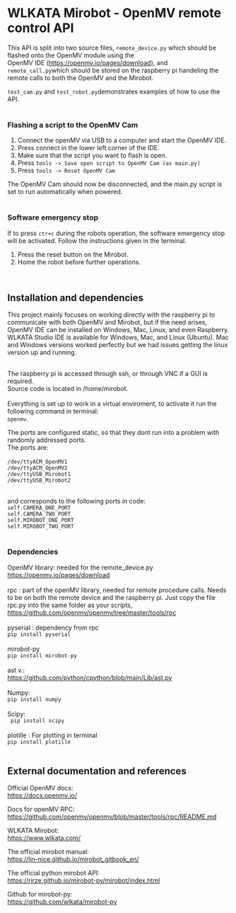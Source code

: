 # WLKATA Mirobot - OpenMV remote control API

This API is split into two source files, `remote_device.py` which should be flashed onto the OpenMV module using the </br>
OpenMV IDE (https://openmv.io/pages/download), and `remote_call.py`which should be stored on the raspberry pi handeling the remote calls
to both the OpenMV and the Mirobot. </br>

`test_cam.py` and `test_robot.py`demonstrates examples of how to use the API. </br></br>


### Flashing a script to the OpenMV Cam

1. Connect the openMV via USB to a computer and start the OpenMV IDE.
2. Press connect in the lower left corner of the IDE.
3. Make sure that the script you want to flash is open.
4. Press ```tools -> Save open script to OpenMV Cam (as main.py)```
5. Press ```tools -> Reset OpenMV Cam```

The OpenMV Cam should now be disconnected, and the main.py script is set to run automatically when powered. </br></br>

### Software emergency stop
If to press ```ctr+c``` during the robots operation, the software emergency stop will be activated.
Follow the instructions given in the terminal.

1. Press the reset button on the Mirobot.
2. Home the robot before further operations.

</br>


## Installation and dependencies

This project mainly focuses on working directly with the raspberry pi to communicate with both OpenMV and Mirobot, but if the need arises, OpenMV IDE can be installed on Windows, Mac, Linux, and even Raspberry. WLKATA Studio IDE is available for Windows, Mac, and Linux (Ubuntu). Mac and Windows versions worked perfectly but we had issues getting the linux version up and running. </br></br>

The raspberry pi is accessed through ssh, or through VNC if a GUI is required. </br>
Source code is located in /home/mirobot. </br></br>
Everything is set up to work in a virtual enviroment, to activate it run the following command in terminal: </br>
`openmv`. </br>

The ports are configured static, so that they dont run into a problem with randomly addressed ports. </br>
The ports are: </br></br>
`/dev/ttyACM_OpenMV1`</br>
`/dev/ttyACM_OpenMV2`</br>
`/dev/ttyUSB_Mirobot1`</br>
`/dev/ttyUSB_Mirobot2`</br></br>

and corresponds to the following ports in code: </br>
`self.CAMERA_ONE_PORT` </br>
`self.CAMERA_TWO_PORT ` </br>
`self.MIROBOT_ONE_PORT` </br>
`self.MIROBOT_TWO_PORT` </br></br>

### Dependencies </br>
OpenMV library: needed for the remote_device.py
</br>
https://openmv.io/pages/download
</br></br>
rpc : part of the openMV library, needed for remote procedure calls.
Needs to be on both the remote device and the raspberry pi. 
Just copy the file rpc.py into the same folder as your scripts,
</br>
https://github.com/openmv/openmv/tree/master/tools/rpc 
</br></br>
pyserial : dependency from rpc
</br>
`pip install pyserial`
</br></br>
mirobot-py
</br>
`pip install mirobot-py`
</br></br>
ast v.: </br>
https://github.com/python/cpython/blob/main/Lib/ast.py 
</br></br>
Numpy: </br>
`pip install numpy`
</br></br>
Scipy: </br>
` pip install scipy`
</br></br>
plotille : For plotting in terminal </br>
`pip install plotille`
</br></br>


## External documentation and references

Official OpenMV docs: </br>
https://docs.openmv.io/ </br>

Docs for openMV RPC: </br>
https://github.com/openmv/openmv/blob/master/tools/rpc/README.md </br>

WLKATA Mirobot: </br>
https://www.wlkata.com/ </br>

The official mirobot manual: </br>
https://lin-nice.github.io/mirobot_gitbook_en/ </br>

The official python mirobot API: </br>
https://rirze.github.io/mirobot-py/mirobot/index.html </br>

Github for mirobot-py: </br>
https://github.com/wlkata/mirobot-py </br></br>
